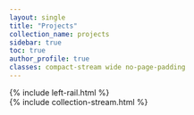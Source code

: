 ```yaml
---
layout: single
title: "Projects"
collection_name: projects
sidebar: true
toc: true
author_profile: true
classes: compact-stream wide no-page-padding
---
```

<div class="rail-layout">
  {% include left-rail.html %}
  <main class="rail-main">
    {% include collection-stream.html %}
  </main>
</div>
